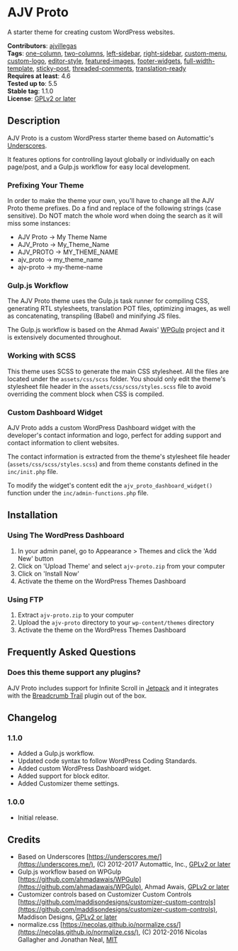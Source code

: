 # AJV Proto

A starter theme for creating custom WordPress websites.

**Contributors**: [ajvillegas](http://profiles.wordpress.org/ajvillegas)  
**Tags**: [one-column](http://wordpress.org/themes/tags/one-column), [two-columns](http://wordpress.org/themes/tags/two-columns), [left-sidebar](http://wordpress.org/themes/tags/left-sidebar), [right-sidebar](http://wordpress.org/themes/tags/right-sidebar), [custom-menu](http://wordpress.org/themes/tags/custom-menu), [custom-logo](http://wordpress.org/themes/tags/custom-logo), [editor-style](http://wordpress.org/themes/tags/editor-style), [featured-images](http://wordpress.org/themes/tags/featured-images), [footer-widgets](http://wordpress.org/themes/tags/footer-widgets), [full-width-template](http://wordpress.org/themes/tags/full-width-template), [sticky-post](http://wordpress.org/themes/tags/sticky-post), [threaded-comments](http://wordpress.org/themes/tags/threaded-comments), [translation-ready](http://wordpress.org/themes/tags/translation-ready)  
**Requires at least**: 4.6  
**Tested up to**: 5.5  
**Stable tag**: 1.1.0  
**License**: [GPLv2 or later](http://www.gnu.org/licenses/gpl-2.0.html)

## Description

AJV Proto is a custom WordPress starter theme based on Automattic's [Underscores](https://github.com/Automattic/_s).

It features options for controlling layout globally or individually on each page/post, and a Gulp.js workflow for easy local development.

### Prefixing Your Theme

In order to make the theme your own, you'll have to change all the AJV Proto theme prefixes. Do a find and replace of the following strings (case sensitive). Do NOT match the whole word when doing the search as it will miss some instances:

* AJV Proto -> My Theme Name
* AJV_Proto -> My_Theme_Name
* AJV_PROTO -> MY_THEME_NAME
* ajv_proto -> my_theme_name
* ajv-proto -> my-theme-name

### Gulp.js Workflow

The AJV Proto theme uses the Gulp.js task runner for compiling CSS, generating RTL stylesheets, translation POT files, optimizing images, as well as concatenating, transpiling (Babel) and minifying JS files.

The Gulp.js workflow is based on the Ahmad Awais' [WPGulp](https://github.com/ahmadawais/WPGulp) project and it is extensively documented throughout.

### Working with SCSS

This theme uses SCSS to generate the main CSS stylesheet. All the files are located under the `assets/css/scss` folder. You should only edit the theme's stylesheet file header in the `assets/css/scss/styles.scss` file to avoid overriding the comment block when CSS is compiled.

### Custom Dashboard Widget

AJV Proto adds a custom WordPress Dashboard widget with the developer's contact information and logo, perfect for adding support and contact information to client websites.

The contact information is extracted from the theme's stylesheet file header (`assets/css/scss/styles.scss`) and from theme constants defined in the `inc/init.php` file.

To modify the widget's content edit the `ajv_proto_dashboard_widget()` function under the `inc/admin-functions.php` file.

## Installation

### Using The WordPress Dashboard

1. In your admin panel, go to Appearance > Themes and click the 'Add New' button
2. Click on 'Upload Theme' and select `ajv-proto.zip` from your computer
3. Click on 'Install Now'
4. Activate the theme on the WordPress Themes Dashboard

### Using FTP

1. Extract `ajv-proto.zip` to your computer
2. Upload the `ajv-proto` directory to your `wp-content/themes` directory
3. Activate the theme on the WordPress Themes Dashboard

## Frequently Asked Questions

### Does this theme support any plugins?

AJV Proto includes support for Infinite Scroll in [Jetpack](https://wordpress.org/plugins/jetpack/) and it integrates with the [Breadcrumb Trail](https://wordpress.org/plugins/breadcrumb-trail/) plugin out of the box.

## Changelog

### 1.1.0

* Added a Gulp.js workflow.
* Updated code syntax to follow WordPress Coding Standards.
* Added custom WordPress Dashboard widget.
* Added support for block editor.
* Added Customizer theme settings.

### 1.0.0

* Initial release.

## Credits

* Based on Underscores [https://underscores.me/](https://underscores.me/), (C) 2012-2017 Automattic, Inc., [GPLv2 or later](https://www.gnu.org/licenses/gpl-2.0.html)
* Gulp.js workflow based on WPGulp [https://github.com/ahmadawais/WPGulp](https://github.com/ahmadawais/WPGulp), Ahmad Awais, [GPLv2 or later](https://www.gnu.org/licenses/gpl-2.0.html)
* Customizer controls based on Customizer Custom Controls [https://github.com/maddisondesigns/customizer-custom-controls](https://github.com/maddisondesigns/customizer-custom-controls), Maddison Designs, [GPLv2 or later](https://www.gnu.org/licenses/gpl-2.0.html)
* normalize.css [https://necolas.github.io/normalize.css/](https://necolas.github.io/normalize.css/), (C) 2012-2016 Nicolas Gallagher and Jonathan Neal, [MIT](https://opensource.org/licenses/MIT)
